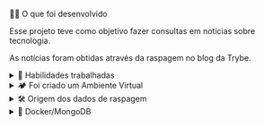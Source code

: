 👨‍💻 O que foi desenvolvido

Esse projeto teve como objetivo fazer consultas em notícias sobre tecnologia.

As notícias foram obtidas através da raspagem no blog da Trybe.

<details>
  <summary>🚵 Habilidades trabalhadas</summary>
  <ul>
    <li>Utilizei o terminal interativo do Python</li>
    <li>Escrevi meus próprios módulos e os importei em outros códigos</li>
    <li>Apliquei técnicas de raspagem de dados</li>
    <li>Extraí dados de conteúdo HTML</li>
    <li>Armazenei os dados obtidos em um banco de dados</li>
    <li>Utilizei o MongoDB nesse caso.</li>
  </ul>
</details>
<details>
  <summary>🏕️ Foi criado um Ambiente Virtual</summary>
  <p>Para criar o ambiente virtual:</p>
  <pre><code class="language-bash">python3 -m venv .venv</code></pre>
  <p>Para ativar o ambiente virtual:</p>
  <pre><code class="language-bash">source .venv/bin/activate</code></pre>
  <p>Para instalar as dependências no ambiente virtual:</p>
  <pre><code class="language-bash">python3 -m pip install -r dev-requirements.txt</code></pre>
  <p>Com o ambiente virtual ativo, as dependências serão instaladas neste ambiente. Quando precisar desativar o ambiente virtual, execute o comando <code>deactivate</code>. Lembre-se de ativar novamente quando voltar a trabalhar no projeto.</p>
</details>
<details>
  <summary>🛠 Origem dos dados de raspagem</summary>
  <p>As notícias foram raspadas no Blog da Trybe: <a href="https://blog.betrybe.com">https://blog.betrybe.com</a>. Essas notícias foram salvas no banco de dados.</p>
</details>
<details>
  <summary>🐳 Docker/MongoDB</summary>
  <p>Foi utilizado um banco de dados chamado <code>tech_news</code>. As notícias foram armazenadas em uma coleção chamada <code>news</code>.</p>
  <p>Para rodar MongoDB via Docker:</p>
  <pre><code class="language-bash">docker-compose up -d mongodb</code></pre>
    <p>Para mais detalhes acerca do mongo com o docker, olhe o arquivo docker-compose.yml</p>
  <p>Caso queira instalar e rodar o servidor MongoDB nativo na máquina, siga as instruções no tutorial oficial:</p>
  <ul>
    <li><a href="https://docs.mongodb.com/manual/tutorial/install-mongodb-on-ubuntu/">Ubuntu</a></li>
    <li><a href="https://docs.mongodb.com/guides/server/install/">MacOS</a></li>
  </ul>
  <p>Com o banco de dados rodando, o MongoDB utilizará por padrão a porta 27017.</p>
</details>
